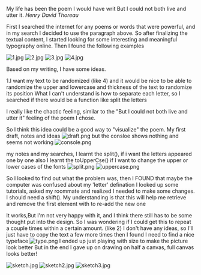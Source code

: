 My life has been the poem I would have writ
But I could not both live and utter it.
*Henry David Thoreau*

First I searched the internet for any poems or words that were powerful, and in my search I decided to use the paragraph above.
So after finalizing the textual content, I started looking for some interesting and meaningful typography online. Then I found the following examples

![1.jpg](https://imgpile.com/images/D6dg5i.jpg)
![2.jpg](https://imgpile.com/images/D6dvcu.jpg)
![3.jpg](https://imgpile.com/images/D6d3Wk.jpg)
![4.jpg](https://imgpile.com/images/D6dEIM.jpg)

Based on my writing, I have some ideas.

1.I want my text to be randomized (like 4) and it would be nice to be able to randomize the upper and lowercase and thickness of the text to randomize its position
What I can't understand is how to separate each letter, so I searched if there would be a function like split the letters

I really like the chaotic feeling, similar to the "But I could not both live and utter it" feeling of the poem I chose.

So I think this idea could be a good way to "visualize" the poem.
My first draft, notes and ideas
![draft.png](https://imgpile.com/images/D6Dwj4.png)
but the consloe shows nothing and seems not working
![console.png](https://imgpile.com/images/D6DRC2.png)

my notes and my searches, I learnt the split(), if i want the letters appeared one by one
also I learnt the toUpperCse() if I want to change the upper or lower cases of the fonts
![split.png](https://imgpile.com/images/D6Db6a.png)
![uppercase.png](https://imgpile.com/images/D6D9fh.png)

So I looked to find out what the problem was, then I FOUND that maybe the computer was confused about my 'letter' defination 
I looked up some tutorials, asked my roommate and realized I needed to make some changes. 
I should need a shift(). My understanding is that this will help me retrieve and remove the first element with to re-add the new one

It works,But I'm not very happy with it, and I think there still has to be some thought put into the design. 
So I was wondering if I could get this to repeat a couple times within a certain amount. (like 2) I don't have any ideas, so I'll just have to copy the text a few more times
then I found I need to find a nice typeface
![type.png](https://imgpile.com/images/D6DLFF.png)
I ended up just playing with size to make the picture look better
But in the end I gave up on drawing on half a canvas, full canvas looks better!

![sketch.jpg](https://imgpile.com/images/D6DeOR.jpg)
![sketch2.jpg](https://imgpile.com/images/D6Djyg.jpg)
![sketch3.jpg](https://imgpile.com/images/D6G4Gc.jpg)